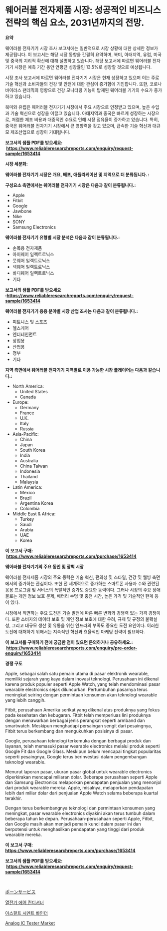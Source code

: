 <p><h1>웨어러블 전자제품 시장: 성공적인 비즈니스 전략의 핵심 요소, 2031년까지의 전망.</h1></p><p><strong>요약</strong></p>
<p><p>웨어러블 전자기기 시장 조사 보고서에는 일반적으로 시장 상황에 대한 상세한 정보가 제공됩니다. 이 보고서는 해당 시장 동향을 간결히 요약하며, 북미, 아태지역, 유럽, 미국 및 중국의 지리적 확산에 대해 설명하고 있습니다. 해당 보고서에 따르면 웨어러블 전자기기 시장은 예측 기간 동안 연평균 성장률인 13.5%로 성장할 것으로 예상됩니다.</p><p>시장 조사 보고서에 따르면 웨어러블 전자기기 시장은 현재 성장하고 있으며 이는 주로 기술 혁신과 소비자들의 건강 및 안전에 대한 관심이 증가함에 기인합니다. 또한, 코로나 바이러스 팬데믹의 영향으로 건강 모니터링 기능이 탑재된 웨어러블 기기의 수요가 증가하고 있습니다.</p><p>북미와 유럽은 웨어러블 전자기기 시장에서 주요 시장으로 인정받고 있으며, 높은 수입과 기술 혁신으로 성장을 이끌고 있습니다. 아태지역과 중국은 빠르게 성장하는 시장으로, 저렴한 제조 비용과 대중적인 수요로 인해 시장 점유율이 증가하고 있습니다. 특히, 중국은 웨어러블 전자기기 시장에서 큰 영향력을 갖고 있으며, 급속한 기술 혁신과 대규모 제조산업으로 성장이 기대됩니다.</p></p>
<p><strong>보고서의 샘플 PDF를 받으세요: &nbsp;<a href="https://www.reliableresearchreports.com/enquiry/request-sample/1653414">https://www.reliableresearchreports.com/enquiry/request-sample/1653414</a></strong></p>
<p><strong>시장 세분화:</strong></p>
<p><strong> 웨어러블 전자기기 시장은 개요, 배포, 애플리케이션 및 지역으로 더 분류됩니다. :</strong></p>
<p><strong>구성요소 측면에서는 웨어러블 전자기기 시장은 다음과 같이 분류됩니다.:</strong></p>
<p><ul><li>Apple</li><li>Fitbit</li><li>Google</li><li>Jawbone</li><li>Nike</li><li>SONY</li><li>Samsung Electronics</li></ul></p>
<p><strong> 웨어러블 전자기기 유형별 시장 분석은 다음과 같이 분류됩니다.:</strong></p>
<p><ul><li>손목용 전자제품</li><li>아이웨어 일렉트로닉스</li><li>풋웨어 일렉트로닉스</li><li>넥웨어 일렉트로닉스</li><li>바디웨어 일렉트로닉스</li><li>기타</li></ul></p>
<p><strong>보고서의 샘플 PDF를 받으세요 :<a href="https://www.reliableresearchreports.com/enquiry/request-sample/1653414">https://www.reliableresearchreports.com/enquiry/request-sample/1653414</a></strong></p>
<p><strong> 웨어러블 전자기기 응용 분야별 시장 산업 조사는 다음과 같이 분류됩니다.:</strong></p>
<p><ul><li>피트니스 및 스포츠</li><li>헬스케어</li><li>엔터테인먼트</li><li>상업용</li><li>산업용</li><li>정부</li><li>기타</li></ul></p>
<p><strong>지역 측면에서 웨어러블 전자기기 지역별로 이용 가능한 시장 플레이어는 다음과 같습니다.:</strong></p>
<p><ul>
    <li>
        North America:
        <ul>
            <li>United States</li>
            <li>Canada</li>
        </ul>
    </li>
    <li>
        Europe:
        <ul>
            <li>Germany</li>
            <li>France</li>
            <li>U.K.</li>
            <li>Italy</li>
            <li>Russia</li>
        </ul>
    </li>
    <li>
        Asia-Pacific:
        <ul>
            <li>China</li>
            <li>Japan</li>
            <li>South Korea</li>
            <li>India</li>
            <li>Australia</li>
            <li>China Taiwan</li>
            <li>Indonesia</li>
            <li>Thailand</li>
            <li>Malaysia</li>
        </ul>
    </li>
    <li>
        Latin America:
        <ul>
            <li>Mexico</li>
            <li>Brazil</li>
            <li>Argentina Korea</li>
            <li>Colombia</li>
        </ul>
    </li>
    <li>
        Middle East & Africa:
        <ul>
            <li>Turkey</li>
            <li>Saudi</li>
            <li>Arabia</li>
            <li>UAE</li>
            <li>Korea</li>
        </ul>
    </li>
    </ul></p>
<p><strong>이 보고서 구매: &nbsp;<a href="https://www.reliableresearchreports.com/purchase/1653414">https://www.reliableresearchreports.com/purchase/1653414</a></strong></p>
<p><strong>웨어러블 전자기기의 주요 동인 및 장벽 시장</strong></p>
<p><p>웨어러블 전자제품 시장의 주요 동력은 기술 혁신, 편의성 및 스타일, 건강 및 웰빙 측면에서의 증가하는 관심이다. 또한 전 세계적으로 증가하는 스마트폰 사용자 수와 관련된 응용 프로그램 및 서비스의 폭발적인 증가도 중요한 동력이다. 그러나 시장의 주요 장애물로는 개인 정보 보호 문제, 배터리 수명 및 충전 시간, 높은 가격 및 기술적인 한계 등이 있다.</p><p>시장에서 직면하는 주요 도전은 기술 발전에 따른 빠른 변화와 경쟁력 있는 가격 경쟁이다. 또한 소비자의 데이터 보호 및 개인 정보 보호에 대한 우려, 규제 및 규정의 불확실성, 그리고 대규모 생산 및 유통을 위한 인프라의 부족도 중요한 도전 요인이다. 이러한 도전에 대처하기 위해서는 지속적인 혁신과 효율적인 마케팅 전략이 필요하다.</p></p>
<p><strong>이 보고서를 구매하기 전에 궁금한 점이 있으면 문의하거나 공유하세요.: &nbsp;<a href="https://www.reliableresearchreports.com/enquiry/pre-order-enquiry/1653414">https://www.reliableresearchreports.com/enquiry/pre-order-enquiry/1653414</a></strong></p>
<p><strong>경쟁 구도</strong></p>
<p><p>Apple, sebagai salah satu pemain utama di pasar elektronik wearable, memiliki sejarah yang kaya dalam inovasi teknologi. Perusahaan ini dikenal karena produk populer seperti Apple Watch, yang telah mendominasi pasar wearable electronics sejak diluncurkan. Pertumbuhan pasarnya terus meningkat seiring dengan permintaan konsumen akan teknologi wearable yang lebih canggih.</p><p>Fitbit, perusahaan Amerika serikat yang dikenal atas produknya yang fokus pada kesehatan dan kebugaran. Fitbit telah memperluas lini produknya dengan menawarkan berbagai jenis perangkat seperti armband dan smartwatch. Meskipun menghadapi persaingan sengit dari pesaingnya, Fitbit terus berkembang dan mengukuhkan posisinya di pasar.</p><p>Google, perusahaan teknologi terkemuka dengan berbagai produk dan layanan, telah memasuki pasar wearable electronics melalui produk seperti Google Fit dan Google Glass. Meskipun belum mencapai tingkat popularitas seperti pesaingnya, Google terus berinvestasi dalam pengembangan teknologi wearable.</p><p>Menurut laporan pasar, ukuran pasar global untuk wearable electronics diperkirakan mencapai miliaran dolar. Beberapa perusahaan seperti Apple dan Samsung Electronics melaporkan pendapatan penjualan yang menonjol dari produk wearable mereka. Apple, misalnya, melaporkan pendapatan lebih dari miliar dolar dari penjualan Apple Watch selama beberapa kuartal terakhir.</p><p>Dengan terus berkembangnya teknologi dan permintaan konsumen yang meningkat, pasar wearable electronics diyakini akan terus tumbuh dalam beberapa tahun ke depan. Perusahaan-perusahaan seperti Apple, Fitbit, dan Google masih akan menjadi pemain kunci dalam pasar ini dan berpotensi untuk menghasilkan pendapatan yang tinggi dari produk wearable mereka.</p></p>
<p><strong>이 보고서 구매: &nbsp; <a href="https://www.reliableresearchreports.com/purchase/1653414">https://www.reliableresearchreports.com/purchase/1653414</a></strong></p>
<p><strong>보고서의 샘플 PDF를 받으세요: &nbsp;<a href="https://www.reliableresearchreports.com/enquiry/request-sample/1653414">https://www.reliableresearchreports.com/enquiry/request-sample/1653414</a></strong><strong></strong></p>
<p>&nbsp;</p>
<p><p><a href="https://medium.com/@alliegrater55/%E8%B3%AA%E8%8D%89%E3%82%B5%E3%83%BC%E3%83%93%E3%82%B9%E5%B8%82%E5%A0%B4%E3%82%B7%E3%82%A7%E3%82%A2%E3%81%AE%E5%A4%89%E9%81%B7%E3%81%A8%E5%B8%82%E5%A0%B4%E6%88%90%E9%95%B7%E3%83%88%E3%83%AC%E3%83%B3%E3%83%892024%E5%B9%B4%E3%81%8B%E3%82%892031%E5%B9%B4%E3%81%BE%E3%81%A7-e522779afcf3">ポーンサービス</a></p><p><a href="https://medium.com/@christianlarkinus/2024%EB%85%84%EB%B6%80%ED%84%B0-2031%EB%85%84%EA%B9%8C%EC%A7%80-%EA%B8%B0%EA%B0%84%EC%97%90-%EB%8C%80%ED%95%9C-%EC%97%B4%EC%A0%84%EC%86%8C-%EC%97%90%EC%96%B4%EC%BB%A8-%EC%8B%9C%EC%9E%A5-%EB%B6%84%EC%84%9D-%EB%B0%8F-%ED%81%AC%EA%B8%B0-%EC%98%88%EC%B8%A1-da8b5b237138">열전기 에어 컨디셔너</a></p><p><a href="https://medium.com/@fredajerde/%EC%95%84%EC%8A%A4%ED%8C%94%ED%8A%B8-%EC%8B%9C%EB%A9%98%ED%8A%B8-%EB%B0%94%EC%9D%B8%EB%8D%94-%EC%8B%9C%EC%9E%A5%EC%9D%80-%EC%8B%9C%EC%9E%A5-%EC%A0%90%EC%9C%A0%EC%9C%A8-%EC%8B%9C%EC%9E%A5-%EB%8F%99%ED%96%A5-%EB%B0%8F-%EC%8B%9C%EC%9E%A5-%EC%84%B1%EC%9E%A5%EC%97%90-%EB%8C%80%ED%95%9C-%EC%A0%95%EB%B3%B4%EB%A5%BC-%EC%A0%9C%EA%B3%B5%ED%95%A9%EB%8B%88%EB%8B%A4-55fa5270e5b9">아스팔트 시멘트 바인더</a></p><p><a href="https://github.com/beatblasta/Market-Research-Report-List-2/blob/main/analog-ic-tester-market.md">Analog IC Tester Market</a></p></p>